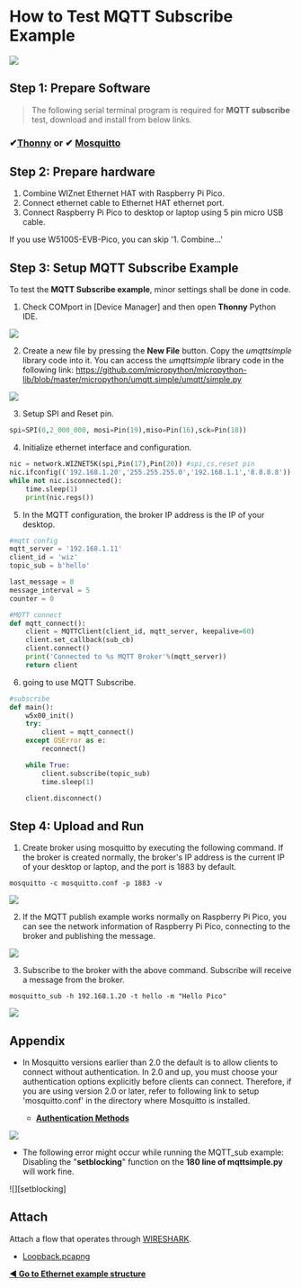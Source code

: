 # How to Test MQTT Subscribe Example

![][link-mqtt]

## Step 1: Prepare Software

> The following serial terminal program is required for **MQTT subscribe** test, download and install from below links.

### &#10004;[**Thonny**][link-thonny]  or  &#10004; [**Mosquitto**][link-mosquitto]



## Step 2: Prepare hardware

1. Combine WIZnet Ethernet HAT with Raspberry Pi Pico.
2. Connect ethernet cable to Ethernet HAT ethernet port.
3. Connect Raspberry Pi Pico to desktop or laptop using 5 pin micro USB cable.



If you use W5100S-EVB-Pico, you can skip '1. Combine...'



## Step 3: Setup MQTT Subscribe Example

To test the **MQTT Subscribe example**, minor settings shall be done in code.

1. Check COMport in [Device Manager] and then open **Thonny** Python IDE.

![][link-thonny_mqtt]

2. Create a new file by pressing the **New File** button. Copy the *umqttsimple* library code into it. You can access the *umqttsimple* library code in the following link: https://github.com/micropython/micropython-lib/blob/master/micropython/umqtt.simple/umqtt/simple.py

![][link-mqtt_lib]

3. Setup SPI and Reset pin.

```python
spi=SPI(0,2_000_000, mosi=Pin(19),miso=Pin(16),sck=Pin(18))
```

4. Initialize ethernet interface and configuration.

```python
nic = network.WIZNET5K(spi,Pin(17),Pin(20)) #spi,cs,reset pin
nic.ifconfig(('192.168.1.20','255.255.255.0','192.168.1.1','8.8.8.8'))
while not nic.isconnected():
    time.sleep(1)
    print(nic.regs())
```

5. In the MQTT configuration, the broker IP address is the IP of your desktop.

```python
#mqtt config
mqtt_server = '192.168.1.11'
client_id = 'wiz'
topic_sub = b'hello'

last_message = 0
message_interval = 5
counter = 0

#MQTT connect
def mqtt_connect():
    client = MQTTClient(client_id, mqtt_server, keepalive=60)
    client.set_callback(sub_cb)
    client.connect()
    print('Connected to %s MQTT Broker'%(mqtt_server))
    return client
```

6. going to use MQTT Subscribe.

```python
#subscribe
def main():
    w5x00_init()
    try: 
        client = mqtt_connect()
    except OSError as e:
        reconnect()

    while True:
        client.subscribe(topic_sub)
        time.sleep(1)

    client.disconnect()
```



## Step 4: Upload and Run

1. Create broker using mosquitto by executing the following command. If the broker is created normally, the broker's IP address is the current IP of your desktop or laptop, and the port is 1883 by default.

```
mosquitto -c mosquitto.conf -p 1883 -v
```

![][link-mqtt_1]

2. If the MQTT publish example works normally on Raspberry Pi Pico, you can see the network information of Raspberry Pi Pico, connecting to the broker and publishing the message.

![][link-mqtt_2]

3. Subscribe to the broker with the above command. Subscribe will receive a message from the broker.

```
mosquitto_sub -h 192.168.1.20 -t hello -m "Hello Pico"
```

![][link-mqtt_3]



## Appendix

- In Mosquitto versions earlier than 2.0 the default is to allow clients to connect without authentication. In 2.0 and up, you must choose your authentication options explicitly before clients can connect. Therefore, if you are using version 2.0 or later, refer to following link to setup 'mosquitto.conf' in the directory where Mosquitto is installed.

    - [**Authentication Methods**][link-authentication_methods]

![][link-mqtt_conf]

- The following error might occur while running the MQTT_sub example: Disabling the "**setblocking**" function on the **180 line of mqttsimple.py** will work fine.

![][setblocking]



## Attach

Attach a flow that operates through [WIRESHARK][link-wireshark].

- [Loopback.pcapng](https://github.com/Wiznet/RP2040-HAT-MicroPython/blob/main/example/MQTT/Subscribe/MQTT_sub.pcapng)


 [**◀ Go to Ethernet example structure**](#ethernet_example_structure)



<!--
Link
-->

[link-thonny]: https://thonny.org/
[link-mosquitto]: https://mosquitto.org/download/
[link-wireshark]: https://www.wireshark.org/#download

[link-authentication_methods]: https://mosquitto.org/documentation/authentication-methods/




[link-mqtt]:https://github.com/Wiznet/RP2040-HAT-MicroPython/blob/main/static/images/MQTT/MQTT.png
[link-thonny_mqtt]:https://github.com/Wiznet/RP2040-HAT-MicroPython/blob/main/static/images/MQTT/Thonny_conf_1.png
[link-mqtt_lib]:https://github.com/Wiznet/RP2040-HAT-MicroPython/blob/main/static/images/MQTT/MQTT_lib.png
[link-mqtt_1]:https://github.com/Wiznet/RP2040-HAT-MicroPython/blob/main/static/images/MQTT/MQTT_sub_1.png
[link-mqtt_2]:https://github.com/Wiznet/RP2040-HAT-MicroPython/blob/main/static/images/MQTT/MQTT_sub_2.png
[link-mqtt_3]:https://github.com/Wiznet/RP2040-HAT-MicroPython/blob/main/static/images/MQTT/MQTT_sub_3.png
[link-mqtt_conf]:https://github.com/Wiznet/RP2040-HAT-MicroPython/blob/main/static/images/MQTT/MQTT_conf.png
[link-setblocking]:https://github.com/Wiznet/RP2040-HAT-MicroPython/blob/main/static/images/MQTT/setblocking.png
